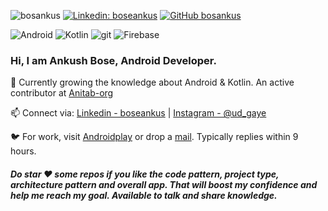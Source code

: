 

<img src="https://img.shields.io/badge/LinkedIn-0077B5?style=for-the-badge&logo=linkedin&logoColor=white" alt="bosankus" />  [![Linkedin: boseankus](https://img.shields.io/badge/-Ankush-blue?style=flat-square&logo=Linkedin&logoColor=white&link=https://www.linkedin.com/in/boseankus/)](https://www.linkedin.com/in/boseankus/)  [![GitHub bosankus](https://img.shields.io/github/followers/bosankus?label=follow&style=social)](https://github.com/bosankus)

<p>
<img alt="Android" src="https://img.shields.io/badge/-Android-444444?style=flat-square&logo=android&logoColor=dark" />
<img alt="Kotlin" src="https://img.shields.io/badge/-Kotlin-444444?style=flat-square&logo=kotlin&logoColor=dark" />
<img alt="git" src="https://img.shields.io/badge/-Git-F05032?style=flat-square&logo=git&logoColor=white" />
<img alt="Firebase" src="https://img.shields.io/badge/-Firebase-444444?style=flat-square&logo=firebase&logoColor=dark" />
</P>

### Hi, I am Ankush Bose, Android Developer.

🌱 Currently growing the knowledge about Android & Kotlin. An active contributor at [Anitab-org](https://github.com/anitab-org/mentorship-android)

📫 Connect via: [Linkedin - boseankus](https://www.linkedin.com/in/boseankus) | [Instagram - @ud_gaye](https://www.instagram.com/ud_gaye/)

🐦 For work, visit [Androidplay](https://androidplay.in/) or drop a [mail](ankush@androidplay.in). Typically replies within 9 hours.

##### Do star ❤️ some repos if you like the code pattern, project type, architecture pattern and overall app. That will boost my confidence and help me reach my goal. Available to talk and share knowledge.
